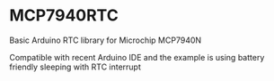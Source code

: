 # MCP7940RTC
Basic Arduino RTC library for Microchip MCP7940N

Compatible with recent Arduino IDE and the example is using battery friendly sleeping with RTC interrupt
